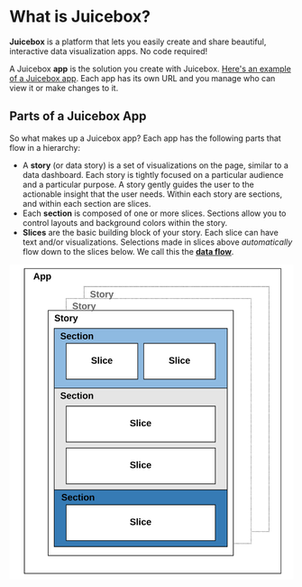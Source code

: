 # What is Juicebox?

**Juicebox** is a platform that lets you easily create and share beautiful, interactive data visualization apps. No code required!

A Juicebox **app** is the solution you create with Juicebox. [Here's an example of a Juicebox app](www.example.com). Each app has its own URL and you manage who can view it or make changes to it.

## Parts of a Juicebox App

So what makes up a Juicebox app? Each app has the following parts that flow in a hierarchy:

* A **story** \(or data story\) is a set of visualizations on the page, similar to a data dashboard. Each story is tightly focused on a particular audience and a particular purpose. A story gently guides the user to the actionable insight that the user needs. Within each story are sections, and within each section are slices. 
* Each **section** is composed of one or more slices. Sections allow you to control layouts and background colors within the story.
* **Slices** are the basic building block of your story. Each slice can have text and/or visualizations. Selections made in slices above _automatically_ flow down to the slices below. We call this the [**data flow**](data-flow.md).

![Parts of a Juicebox app](../.gitbook/assets/image%20%282%29.png)




